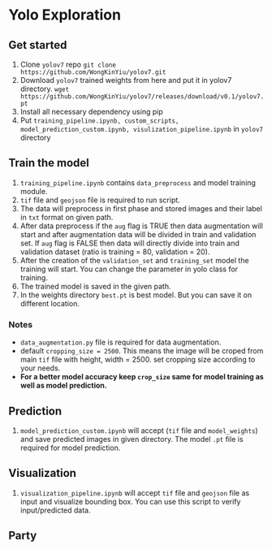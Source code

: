 # Yolo Exploration
## Get started
1. Clone `yolov7` repo
`git clone https://github.com/WongKinYiu/yolov7.git`
2. Download `yolov7` trained weights from here and put it in yolov7 directory. 
`wget https://github.com/WongKinYiu/yolov7/releases/download/v0.1/yolov7.pt`
2. Install all necessary dependency using pip
3. Put `training_pipeline.ipynb, custom_scripts, model_prediction_custom.ipynb, visulization_pipeline.ipynb` in `yolov7` directory

## Train the model
1. `training_pipeline.ipynb` contains `data_preprocess` and model training module.
2. `tif` file and `geojson` file is required to run script.
3. The data will preprocess in first phase and stored images and their label in `txt` format on given path.
4. After data preprocess if the `aug` flag is TRUE then data augmentation will start and after augmentation data will be divided in train and validation set. If `aug` flag is FALSE then data will directly divide into train and validation dataset (ratio is training = 80, validation = 20).
5. After the creation of the `validation_set` and `training_set` model the training will start. You can change the parameter in yolo class for training.
6. The trained model is saved in the given path.
7. In the weights directory `best.pt` is best model. But you can save it on different location.

### Notes 
- `data_augmentation.py` file is required for data augmentation. 
- default `cropping_size = 2500`. This means the image will be croped from main `tif` file with height, width = 2500. set cropping size according to your needs.
- **For a better model accuracy keep `crop_size` same for model training as well as model prediction.**

## Prediction
1. `model_prediction_custom.ipynb` will accept (`tif` file and  `model_weights`) and save predicted images in given directory. The model `.pt` file is required for model prediction. 

## Visualization

1. `visualization_pipeline.ipynb` will accept `tif` file and `geojson` file as input and visualize bounding box. You can use this script to verify input/predicted data.


## Party
